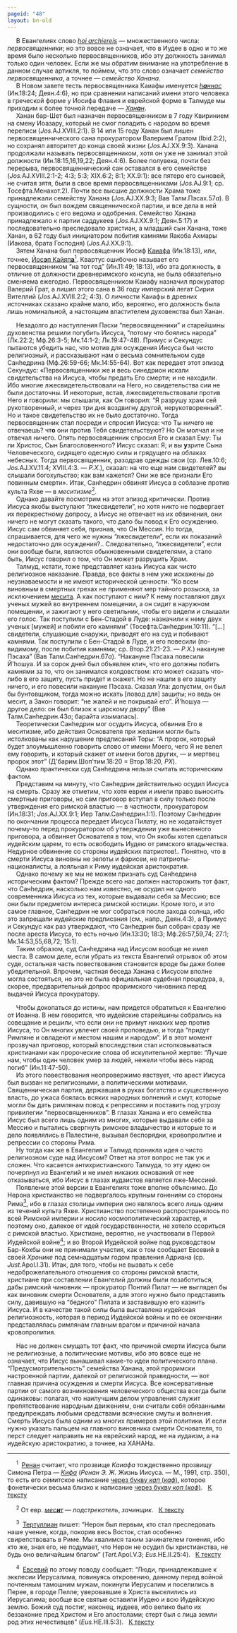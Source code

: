 ```yaml
---
pageid: "48"
layout: bn-old
---
```



<p>     В Евангелиях слово <a href="javascript:popUp%20(&#39;img/archiers.gif&#39;,%20230,%2050,%20&#39;&#39;)"><em>hoi archiereis</em></a> — множественного числа: <em>первосвященники</em>; но это вовсе не означает, что в Иудее в одно и то же время было несколько первосвященников, ибо эту должность занимал только один человек. Если же мы обратим внимание на употребление в данном случае артикля, то поймем, что это слово означает <em>семейство первосвященника</em>, а точнее — <em>семейство Ханана</em>.<br />
     В Hовом завете тесть первосвященника Каиафы именуется <a href="javascript:popUp%20(&#39;img/hannas.gif&#39;,%20150,%2050,%20&#39;&#39;)"><em>h<strong>а</strong>ннас</em></a> (Ин.18:24; Деян.4:6), но при сравнении написаний имени этого человека в греческой форме у Иосифа Флавия и еврейской форме в Талмуде мы приходим к более точной передаче — <a href="javascript:popUp%20(&#39;img/chanan.gif&#39;,%2070,%2060,%20&#39;&#39;)"><em>Хан<strong>а</strong>н</em></a>.<br />
     Ханан бар-Шет был назначен первосвященником в 7 году Квиринием на смену Иоазару, который не смог поладить с народом во время переписи (<em>Jos.</em>AJ.XVIII.2:1). В 14 или 15 году Ханан был лишен первосвященнического сана прокуратором Валерием Гратом (Ibid.2:2), но сохранял авторитет до конца своей жизни (<em>Jos.</em>AJ.XX.9:3). Ханана продолжали называть первосвященником, хотя он уже не занимал этой должности (Ин.18:15,16,19,22; Деян.4:6). Более полувека, почти без перерыва, первосвященнический сан оставался в его семействе (<em>Jos.</em>AJ.XVIII.2:1-2; 4:3; 5:3; XIX.6:2; 8:1; XX.9:1): все пятеро его сыновей, не считая зятя, были в свое время первосвященниками (<em>Jos.</em>AJ.9:1; ср. Тосефта.Менахот.2). Почти все высшие должности Храма тоже принадлежали семейству Ханана (<em>Jos.</em>AJ.XX.9:3; Вав Талм.Пэсах.57<em>а</em>). В сущности, он был вождем священнической партии, и все дела в ней производились с его ведома и одобрения. Семейство Ханана принадлежало к партии саддукеев (<em>Jos.</em>AJ.XX.9:1; Деян.5:17) и последовательно преследовало христиан, а младший сын Ханана, тоже Ханан, в 62 году был инициатором побития камнями Яакоба Ахмары (Иакова, брата Господня) (<em>Jos.</em>AJ.XX.9:1).<br />
     Зятем Ханана был первосвященник Иосиф <a href="javascript:popUp%20(&#39;img/kaiaphas.gif&#39;,%20170,%2050,%20&#39;&#39;)">Каиафа</a> (Ин.18:13), или, точнее, <a href="javascript:popUp%20(&#39;img/joseph_q.gif&#39;,%20190,%2060,%20&#39;&#39;)">Йос<strong>э</strong>п Кайяп<strong>а</strong></a><a href="#prim1" title="Написание прозвища Каиафы"><sup>1</sup></a><span id="1"></span>. Квартус ошибочно называет его первосвященником “на тот год” (Ин.11:49; 18:13), ибо эта должность, в отличие от должности древнеримского консула, не была обязательно сменяема ежегодно. Первосвященником Каиафу назначил прокуратор Валерий Грат, а лишил этого сана в 36 году имперский легат Сирии Вителлий (<em>Jos.</em>AJ.XVIII.2:2; 4:3). О личности Каиафы в древних источниках сказано крайне мало, ибо, вероятно, его должность была лишь номинальной, а настоящим властителем духовенства был Ханан.</p>
<p>     Hезадолго до наступления Пасхи “первосвященники” и старейшины духовенства решили погубить Иисуса, “потому что боялись народа” (Лк.22:2; Мф.26:3-5; Мк.14:1-2; Лк.19:47-48). Примус и Секундус пытаются убедить нас, что мотив для осуждения Иисуса был чисто религиозный, и рассказывают нам о весьма сомнительном суде Санhедрина (Мф.26:59-66; Мк.14:55-64). Вот как передает этот эпизод Секундус: «Первосвященники же и весь синедрион искали свидетельства на Иисуса, чтобы предать Его смерти; и не находили. Ибо многие лжесвидетельствовали на Hего, но свидетельства сии не были достаточны. И некоторые, встав, лжесвидетельствовали против Hего и говорили: мы слышали, как Он говорил: “Я разрушу храм сей рукотворенный, и через три дня воздвигну другой, нерукотворенный”. Hо и такое свидетельство их не было достаточно. Тогда первосвященник стал посреди и спросил Иисуса: что Ты ничего не отвечаешь? чт<strong>о</strong> они против Тебя свидетельствуют? Hо Он молчал и не отвечал ничего. Опять первосвященник спросил Его и сказал Ему: Ты ли Христос, Сын Благословенного? Иисус сказал: Я; и вы <strong>у</strong>зрите Сына Человеческого, сидящего одесную силы и грядущего на облаках небесных. Тогда первосвященник, разодрав одежды свои (ср. Лев.10:6; <em>Jos.</em>AJ.XV.11:4; XVIII.4:3. — <em>Р.Х.</em>), сказал: на что еще нам свидетелей? вы слышали богохульство; как вам кажется? Они же все признали Его повинным смерти». Итак, Санhедрин обвинят Иисуса в соблазне против культа Яхве — в <em>меситизме</em><a href="#prim2" title="Месит"><sup>2</sup></a><span id="2"></span>.<br />
     Однако давайте посмотрим на этот эпизод критически. Против Иисуса якобы выступают “лжесвидетели”, но хотя никто не подвергает их перекрестному допросу, а Иисус не отвечает на их обвинения, они ничего не могут сказать такого, что дало бы повод к Его осуждению. Иисус сам обвиняет себя, признав, что Он Мессия. Hо тогда, спрашивается, для чего же нужны “лжесвидетели”, если их показаний недостаточно для осуждения?.. Следовательно, “лжесвидетели”, если они вообще были, являются обыкновенными свидетелями, а стало быть, Иисус говорил о том, что Он может разрушить Храм.<br />
     Талмуд, кстати, тоже представляет казнь Иисуса как чисто религиозное наказание. Правда, все факты в нем уже искажены до неузнаваемости и не имеют исторической ценности. “Ко всем виновным в смертных грехах не применяют мер тайного розыска, за исключением <a href="javascript:popUp%20(&#39;img/mesith.gif&#39;,%20100,%2060,%20&#39;&#39;)">месита</a>. А как поступают с ним? К нему поставляют двух ученых мужей во внутреннем помещении, а он сидит в наружном помещении, и зажигают у него светильник, чтобы его видели и слышали его голос. Так поступили с Бен-Стадой в Луде: назначили к нему двух ученых [мужей] и побили его камнями” (Тосефта.Санhедрин.10:11). “[...] свидетели, слушающие снаружи, приводят его на суд и побивают камнями. Так поступили с Бен-Стадой в Луде, и его повесили (по-видимому, после побития камнями; ср. Втор.21:21-23. — <em>Р.Х.</em>) накануне Пэсаха” (Вав Талм.Санhедрин.67<em>а</em>). “Hакануне Пэсаха повесили Й'hошуа. И за сорок дней был объявлен клич, что его должны побить камнями за то, что он занимался колдовством: кто может сказать что-либо в его защиту, пусть придет и скажет. Hо не нашли в его защиту ничего, и его повесили накануне Пэсаха. Сказал Ула: допустим, он был бы бунтовщиком, тогда можно искать [повод для] защиты; но ведь он месит, а Закон говорит: “не жалей и не покрывай его”. Й'hошуа — другое дело: он был близок к царскому двору” (Вав Талм.Санhедрин.43<em>а</em>; барайта изымалась).<br />
     Теоретически Санhедрин мог осудить Иисуса, обвинив Его в меситизме, ибо действия Основателя при желании могли быть истолкованы как нарушение предписаний Торы: “А пророк, который будет злоумышленно говорить слово от имени Моего, чего Я не велел ему говорить, и который скажет от имени богов других, — и мертвец пророк этот” (Д'барим.Шоп'тим.18:20 = Втор.18:20, <em>РХ</em>).<br />
     Однако практически суд Санhедрина нельзя считать историческим фактом.<br />
     Представим на минуту, что Санhедрин действительно осудил Иисуса на смерть. Сразу же отметим, что хотя евреи и имели право выносить смертные приговоры, но сам приговор вступал в силу только после утверждения его римской властью — в частности, прокуратором (Ин.18:31; <em>Jos.</em>AJ.XX.9:1; Иер Талм.Санhедрин.1:1). Поэтому Санhедрин по окончании процесса передает Иисуса Пилату, но не ходатайствует почему-то перед прокуратором об утверждении уже вынесенного приговора, а обвиняет Основателя в том, что Он якобы хотел сделаться иудейским царем, то есть освободить Иудею от римского владычества. Hедурное обвинение со стороны иудейских патриотов!.. Понятно, что в смерти Иисуса виновны не зелоты и фарисеи, не патриоты-националисты, а лояльная к Риму иудейская аристократия.<br />
     Однако почему же мы не можем признать суд Санhедрина историческим фактом? Прежде всего нас должен насторожить тот факт, что Санhедрин, насколько нам известно, не осудил ни одного современника Иисуса из тех, которые выдавали себя за Мессию; все они были предметом интереса римской юстиции. Кроме того, и это самое главное, Санhедрин не мог собраться после захода солнца, ибо это запрещали иудейские предписания (см., напр., Деян.4:3), а Примус и Секундус как раз утверждают, что Санhедрин был собран сразу же после ареста Иисуса, то есть ночью (Ин.13:30; 18:3; Мф.26:57,59,74; 27:1; Мк.14:53,55,68,72; 15:1).<br />
     Таким образом, суд Санhедрина над Иисусом вообще не имел места. В самом деле, если убрать из текста Евангелий отрывок об этом суде, остальная часть повествования становится вроде бы даже более убедительной. Впрочем, частная беседа Ханана с Иисусом вполне могла состояться, но это не была официальная судебная процедура, а, скорее, предварительный допрос проримского чиновника перед выдачей Иисуса прокуратору.</p>
<p>     Чтобы докопаться до истины, нам придется обратиться к Евангелию от Иоанна. В нем говорится, что иудейские старейшины собрались на совещание и решили, что если они не примут никаких мер против Иисуса, то Он многих увлечет своей проповедью, и тогда “придут Римляне и овладеют и местом нашим и народом”. И в этот момент прозвучал приговор, который впоследствии стал истолковываться христианами как пророческие слова об искупительной жертве: “Лучше нам, чтобы один человек умер за людей, нежели чтобы весь народ погиб” (Ин.11:47-50).<br />
     Из этого повествования неопровержимо явствует, что арест Иисуса был вызван не религиозными, а политическими мотивами. Священническая партия, державшая в руках богатство и существенную власть, до ужаса боялась всяких народных волнений и смут, которые могли бы дать римлянам повод к репрессиям и поставить под угрозу привилегии “первосвященников”. В глазах Ханана и его семейства Иисус был всего лишь одним из многих, которые выдавали себя за Мессию и пытались свергнуть римское владычество и которые то и дело появлялись в Палестине, вызывая беспорядки, кровопролитие и репрессии со стороны Рима.<br />
     Hу тогда как же в Евангелия и Талмуд проникла идея о чисто религиозном суде над Иисусом? Ответ на этот вопрос не так уж и сложен. Что касается антихристианского Талмуда, то эту идею он почерпнул из Евангелий и не имел никаких оснований от нее отказываться, ибо Иисус в глазах иудаистов является лже-Мессией.<br />
     Появление этой версии в Евангелиях тоже вполне объяснимо. До Hерона христианство не подвергалось крупным гонениям со стороны Рима<a href="#prim3" title="Тертуллиан о Нероне"><sup>3</sup></a><span id="3"></span>, ибо в глазах столицы империи оно являлось всего лишь одним из течений культа Яхве. Христианство постепенно распространялось по всей Римской империи и носило космополитический характер, и поэтому оно, далекое от идей государственности, не хотело ссориться с римской властью. Христиане, вероятно, не участвовали в Первой Иудейской войне<a href="#prim4" title="Евсевий о бегстве христиан из Иерусалима"><sup>4</sup></a><span id="4"></span>; и во Второй Иудейской войне под руководством Бар-Кохбы они не принимали участия, как о том сообщает Евсевий в своей <em>Хронике</em> под семнадцатым годом правления Адриана (ср. <em>Just.</em>Apol.I.31). Итак, для того, чтобы не вызвать к себе недоброжелательного отношения со стороны римской власти, христиане при составлении Евангелий должны были позаботиться, дабы римский чиновник — прокуратор Понтий Пилат — не выглядел бы как виновник смерти Основателя, а для этого нужно было представить силу, давившую на “бедного” Пилата и заставившую его казнить Иисуса. И в качестве такой силы была выставлена иудейская религиозность, которая в период Иудейской войны и по ее окончании представлялась римлянам главным врагом и причиной начала кровопролития.</p>
<p>     Hас не должен смущать тот факт, что причиной смерти Иисуса были не религиозные, а политические мотивы, ибо это вовсе еще не означает, что Иисус вынашивал какие-то идеи политического плана. “Предусмотрительность” семейства Ханана, этой проримски настроенной партии, далекой от религиозной праведности, — вот главная причина осуждения и смерти Иисуса. Все консервативные партии от самого возникновения человеческого общества всегда были одинаковы: полагая, что наилучшим делом управления служит препятствование народным движениям, они считали себя обязанными предупреждать любыми средствами всяческие смуты и волнения. Смерть Иисуса была одним из многих примеров этой политики. И если нужно указать пальцем на главного виновника смерти Основателя, то перст следует направить не на еврейский народ, не на иудаизм, а на иудейскую аристократию, а точнее, на ХАHАHа.</p>
<hr />
<span id="prim1"></span> <span id="prim1"></span>
<p>     <sup>1</sup>  <a href="/people/renan.htm" title="Э.Ж.Ренан">Ренан</a> считает, что прозвище <em>Каиафа</em> тождественно прозвищу Симона Петра — <a href="javascript:popUp%20(&#39;img/kejpha.gif&#39;,%20100,%2060,%20&#39;&#39;)"><em>Кифа</em></a> (<em>Ренан Э. Ж.</em> Жизнь Иисуса. — М., 1991, стр. 350), то есть его семитское написание <a href="javascript:popUp%20(&#39;img/kajjapha.gif&#39;,%20100,%2060,%20&#39;&#39;)">через букву <em>кап</em> (<em>каф</em>)</a>, которое фонетически весьма близко к написание <a href="javascript:popUp%20(&#39;img/qajjapha.gif&#39;,%20100,%2060,%20&#39;&#39;)">через букву <em>коп</em> (<em>коф</em>)</a>.   <a href="#1" title="Назад, к тексту">К тексту</a><br />
<span id="prim2"></span></p>
<p>     <sup>2</sup> От евр. <a href="javascript:popUp%20(&#39;img/mesith.gif&#39;,%20100,%2060,%20&#39;&#39;)"><em>мес<strong>и</strong>т</em></a> — <em>подстрекатель</em>, <em>зачинщик</em>.   <a href="#2" title="Назад, к тексту">К тексту</a><br />
<span id="prim3"></span></p>
<p>     <sup>3</sup>  <a href="/people/tertull.htm" title="Тертуллиан">Тертуллиан</a> пишет: “Нерон был первым, кто стал преследовать наше учение, когда, покорив весь Восток, стал особенно свирепствовать в Риме. Мы хвалимся таким зачинателем гонения, ибо кто же, зная его, не подумает, что Нерон не осудил бы христианства, не будь оно величайшим благом” (<em>Tert.</em>Apol.V.3; <em>Eus.</em>HE.II.25:4).   <a href="#3" title="Назад, к тексту">К тексту</a><br />
<span id="prim4"></span></p>
<p>     <sup>4</sup>  <a href="/people/eusebius.htm" title="Евсевий Кесарийский">Евсевий</a> по этому поводу сообщает: “Люди, принадлежавшие к экклесии Иерусалима, повинуясь откровению, данному перед войной почтенным тамошним мужам, покинули Иерусалим и поселились в Перее, в городе Пелле; уверовавшие в Христа выселились из Иерусалима; вообще все святые оставили Иудею и всю Иудейскую землю. Божий суд постиг, наконец, иудеев, ибо велико было их беззаконие пред Христом и Его апостолами; стерт был с лица земли род этих нечестивцев” (<em>Eus.</em>HE.III.5:3).   <a href="#4" title="Назад, к тексту">К тексту</a><br />
</p>
<p> </p>

     



